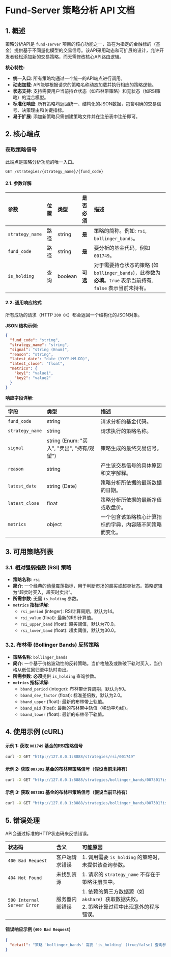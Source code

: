 # Fund-Server 策略分析 API 文档

## 1. 概述

策略分析API是 `fund-server` 项目的核心功能之一，旨在为指定的金融标的（基金）提供基于不同量化模型的交易信号。该API采用动态和可扩展的设计，允许开发者轻松添加新的交易策略，而无需修改核心API路由逻辑。

**核心特性:**

*   **统一入口**: 所有策略均通过一个统一的API端点进行调用。
*   **动态加载**: API能够根据请求的策略名称动态加载并执行相应的策略逻辑。
*   **状态支持**: 支持需要用户当前持仓状态（如布林带策略）和无状态（如RSI策略）的混合模型。
*   **标准化响应**: 所有策略均返回统一、结构化的JSON数据，包含明确的交易信号、决策理由和关键指标。
*   **易于扩展**: 添加新策略只需创建策略文件并在注册表中注册即可。

## 2. 核心端点

### 获取策略信号

此端点是策略分析功能的唯一入口。

`GET /strategies/{strategy_name}/{fund_code}`

#### 2.1. 参数详解

| 参数         | 位置 | 类型    | 是否必须 | 描述                                                                                                   |
| :----------- | :--- | :------ | :------- | :----------------------------------------------------------------------------------------------------- |
| `strategy_name` | 路径 | string  | **是**   | 策略的简称。例如: `rsi`, `bollinger_bands`。                                                           |
| `fund_code`     | 路径 | string  | **是**   | 要分析的基金代码，例如 `001749`。                                                                        |
| `is_holding`    | 查询 | boolean | **可选** | 对于需要持仓状态的策略 (如 `bollinger_bands`)，此参数为**必填**。`true` 表示当前持有, `false` 表示当前未持有。 |

#### 2.2. 通用响应格式

所有成功的请求（HTTP `200 OK`）都会返回一个结构化的JSON对象。

**JSON 结构示例:**
```json
{
  "fund_code": "string",
  "strategy_name": "string",
  "signal": "string (Enum)",
  "reason": "string",
  "latest_date": "date (YYYY-MM-DD)",
  "latest_close": "float",
  "metrics": {
    "key1": "value1",
    "key2": "value2"
  }
}
```

**响应字段详解:**

| 字段            | 类型                               | 描述                                                               |
| :-------------- | :--------------------------------- | :----------------------------------------------------------------- |
| `fund_code`     | string                             | 请求分析的基金代码。                                               |
| `strategy_name` | string                             | 请求执行的策略名称。                                               |
| `signal`        | string (Enum: "买入", "卖出", "持有/观望") | 策略生成的最终交易信号。                                           |
| `reason`        | string                             | 产生该交易信号的具体原因和文字解释。                               |
| `latest_date`   | string (Date)                      | 策略分析所依据的最新数据的日期。                                   |
| `latest_close`  | float                              | 策略分析所依据的最新净值或收盘价。                                 |
| `metrics`       | object                             | 一个包含该策略核心计算指标的字典，内容随不同策略而变化。 |

## 3. 可用策略列表

### 3.1. 相对强弱指数 (RSI) 策略

*   **策略名称**: `rsi`
*   **简介**: 一个经典的动量震荡指标，用于判断市场的超买或超卖状态。策略逻辑为“超卖时买入，超买时卖出”。
*   **所需参数**: 无需 `is_holding` 参数。
*   **`metrics` 指标详解**:
    *   `rsi_period` (integer): RSI计算周期，默认为14。
    *   `rsi_value` (float): 最新的RSI计算值。
    *   `rsi_upper_band` (float): 超买阈值，默认为70.0。
    *   `rsi_lower_band` (float): 超卖阈值，默认为30.0。

### 3.2. 布林带 (Bollinger Bands) 反转策略

*   **策略名称**: `bollinger_bands`
*   **简介**: 一个基于价格波动性的反转策略。当价格触及或跌破下轨时买入，当价格从低位回归至中轨时卖出。
*   **所需参数**: **必须**提供 `is_holding` 查询参数。
*   **`metrics` 指标详解**:
    *   `bband_period` (integer): 布林带计算周期，默认为50。
    *   `bband_dev_factor` (float): 标准差倍数，默认为2.0。
    *   `bband_upper` (float): 最新的布林带上轨值。
    *   `bband_mid` (float): 最新的布林带中轨值（移动平均线）。
    *   `bband_lower` (float): 最新的布林带下轨值。

## 4. 使用示例 (cURL)

#### 示例 1: 获取 `001749` 基金的RSI策略信号
```bash
curl -X GET "http://127.0.0.1:8888/strategies/rsi/001749"
```

#### 示例 2: 获取 `007301` 基金的布林带策略信号（假设当前未持有）
```bash
curl -X GET "http://127.0.0.1:8888/strategies/bollinger_bands/007301?is_holding=false"
```

#### 示例 3: 获取 `007301` 基金的布林带策略信号（假设当前已持有）
```bash
curl -X GET "http://127.0.0.1:8888/strategies/bollinger_bands/007301?is_holding=true"
```

## 5. 错误处理

API会通过标准的HTTP状态码来反馈错误。

| 状态码 | 含义             | 可能原因                                                                   |
| :----- | :--------------- | :------------------------------------------------------------------------- |
| `400 Bad Request`  | 客户端请求错误 | 1. 调用需要 `is_holding` 的策略时，未提供该查询参数。                      |
| `404 Not Found`    | 未找到资源     | 1. 请求的 `strategy_name` 不存在于策略注册表中。                           |
| `500 Internal Server Error` | 服务器内部错误 | 1. 依赖的第三方数据源（如 `akshare`）获取数据失败。<br>2. 策略计算过程中出现意外的程序错误。 |

#### 错误响应示例 (`400 Bad Request`)
```json
{
  "detail": "策略 'bollinger_bands' 需要 'is_holding' (true/false) 查询参数。"
}
```
